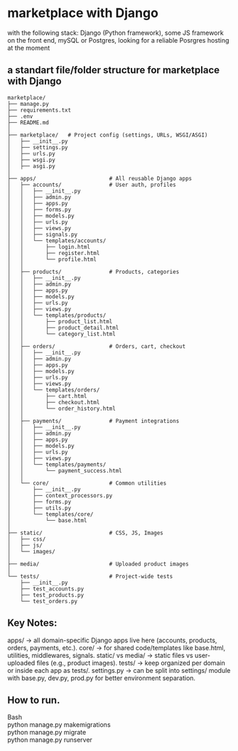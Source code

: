 # marketplace with Django
with the following stack: Django (Python framework), some JS framework on the front end, mySQL or Postgres, looking for a reliable Posrgres hosting at the moment  
## a standart file/folder structure for marketplace with Django 
```
marketplace/  
├── manage.py  
├── requirements.txt  
├── .env  
├── README.md  
│  
├── marketplace/   # Project config (settings, URLs, WSGI/ASGI)  
│   ├── __init__.py  
│   ├── settings.py  
│   ├── urls.py  
│   ├── wsgi.py  
│   ├── asgi.py  
│  
├── apps/                       # All reusable Django apps  
│   ├── accounts/               # User auth, profiles  
│   │   ├── __init__.py  
│   │   ├── admin.py  
│   │   ├── apps.py  
│   │   ├── forms.py  
│   │   ├── models.py  
│   │   ├── urls.py  
│   │   ├── views.py  
│   │   ├── signals.py  
│   │   └── templates/accounts/  
│   │       ├── login.html  
│   │       ├── register.html  
│   │       └── profile.html  
│   │
│   ├── products/               # Products, categories  
│   │   ├── __init__.py  
│   │   ├── admin.py  
│   │   ├── apps.py  
│   │   ├── models.py  
│   │   ├── urls.py  
│   │   ├── views.py  
│   │   └── templates/products/  
│   │       ├── product_list.html  
│   │       ├── product_detail.html  
│   │       └── category_list.html  
│   │
│   ├── orders/                 # Orders, cart, checkout  
│   │   ├── __init__.py  
│   │   ├── admin.py  
│   │   ├── apps.py  
│   │   ├── models.py  
│   │   ├── urls.py  
│   │   ├── views.py  
│   │   └── templates/orders/  
│   │       ├── cart.html  
│   │       ├── checkout.html  
│   │       └── order_history.html  
│   │  
│   ├── payments/               # Payment integrations  
│   │   ├── __init__.py  
│   │   ├── admin.py  
│   │   ├── apps.py  
│   │   ├── models.py  
│   │   ├── urls.py  
│   │   ├── views.py  
│   │   └── templates/payments/  
│   │       └── payment_success.html  
│   │
│   └── core/                   # Common utilities  
│       ├── __init__.py  
│       ├── context_processors.py  
│       ├── forms.py  
│       ├── utils.py  
│       └── templates/core/  
│           └── base.html  
│  
├── static/                     # CSS, JS, Images  
│   ├── css/  
│   ├── js/  
│   └── images/  
│  
├── media/                      # Uploaded product images  
│  
└── tests/                      # Project-wide tests  
    ├── __init__.py  
    ├── test_accounts.py  
    ├── test_products.py  
    └── test_orders.py  
```

## Key Notes:
apps/ → all domain-specific Django apps live here (accounts, products, orders, payments, etc.).
core/ → for shared code/templates like base.html, utilities, middlewares, signals.
static/ vs media/ → static files vs user-uploaded files (e.g., product images).
tests/ → keep organized per domain or inside each app as tests/.
settings.py → can be split into settings/ module with base.py, dev.py, prod.py for better environment separation.  

## How to run.  
Bash  
python manage.py makemigrations  
python manage.py migrate  
python manage.py runserver  

